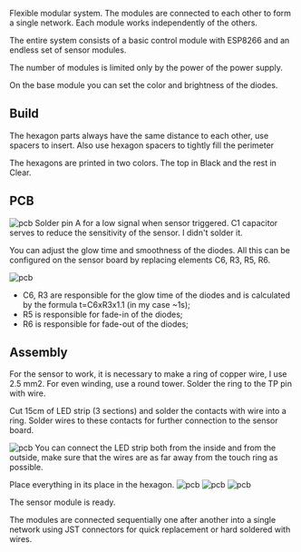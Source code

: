 Flexible modular system. The modules are connected to each other to form a single network. Each module works independently of the others.

The entire system consists of a basic control module with ESP8266 and an endless set of sensor modules.

The number of modules is limited only by the power of the power supply.

On the base module you can set the color and brightness of the diodes.

## Build
The hexagon parts always have the same distance to each other, use spacers to insert. Also use hexagon spacers to tightly fill the perimeter

The hexagons are printed in two colors. The top in Black and the rest in Clear.

## PCB
![pcb](docs/image_1.png)
Solder pin A for a low signal when sensor triggered. C1 capacitor serves to reduce the sensitivity of the sensor. I didn't solder it.

You can adjust the glow time and smoothness of the diodes.
All this can be configured on the sensor board by replacing elements C6, R3, R5, R6.

![pcb](docs/image_2.png)
- C6, R3 are responsible for the glow time of the diodes and is calculated by the formula t=C6xR3x1.1 (in my case ~1s);
- R5 is responsible for fade-in of the diodes;
- R6 is responsible for fade-out of the diodes;

## Assembly
For the sensor to work, it is necessary to make a ring of copper wire, I use 2.5 mm2. For even winding, use a round tower. Solder the ring to the TP pin with wire. 

Cut 15cm of LED strip (3 sections) and solder the contacts with wire into a ring. Solder wires to these contacts for further connection to the sensor board.

![pcb](docs/image_3.png)
You can connect the LED strip both from the inside and from the outside, make sure that the wires are as far away from the touch ring as possible.

Place everything in its place in the hexagon.
![pcb](docs/image_4.png)
![pcb](docs/image_6.png)
![pcb](docs/image_6.png)

The sensor module is ready.

The modules are connected sequentially one after another into a single network using JST connectors for quick replacement or hard soldered with wires.